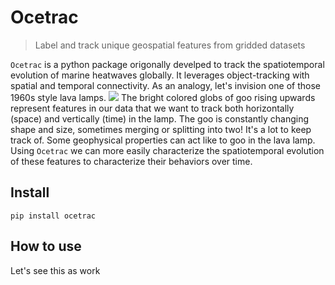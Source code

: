 # Ocetrac
> Label and track unique geospatial features from gridded datasets 

`Ocetrac` is a python package origonally develped to track the spatiotemporal evolution of marine heatwaves globally. It leverages object-tracking with spatial and temporal connectivity. As an analogy, let's invision one of those 1960s style lava lamps. 
![](https://media.giphy.com/media/3o7WTIllyuaXi81krK/giphy.gif)
The bright colored globs of goo rising upwards represent features in our data that we want to track both horizontally (space) and vertically (time) in the lamp. The goo is constantly changing shape and size, sometimes merging or splitting into two! It's a lot to keep track of. Some geophysical properties can act like to goo in the lava lamp. Using `Ocetrac` we can more easily characterize the spatiotemporal evolution of these features to characterize their behaviors over time. 

## Install

`pip install ocetrac`

## How to use

Let's see this as work
